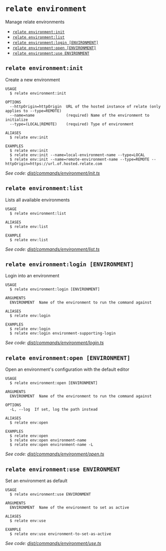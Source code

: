 `relate environment`
====================

Manage relate environments

* [`relate environment:init`](#relate-environmentinit)
* [`relate environment:list`](#relate-environmentlist)
* [`relate environment:login [ENVIRONMENT]`](#relate-environmentlogin-environment)
* [`relate environment:open [ENVIRONMENT]`](#relate-environmentopen-environment)
* [`relate environment:use ENVIRONMENT`](#relate-environmentuse-environment)

## `relate environment:init`

Create a new environment

```
USAGE
  $ relate environment:init

OPTIONS
  --httpOrigin=httpOrigin  URL of the hosted instance of relate (only applies to --type=REMOTE)
  --name=name              (required) Name of the environment to initialize
  --type=(LOCAL|REMOTE)    (required) Type of environment

ALIASES
  $ relate env:init

EXAMPLES
  $ relate env:init
  $ relate env:init --name=local-environment-name --type=LOCAL
  $ relate env:init --name=remote-environment-name --type=REMOTE --httpOrigin=https://url.of.hosted.relate.com
```

_See code: [dist/commands/environment/init.ts](https://github.com/neo-technology/relate/blob/v1.0.2-alpha.6/dist/commands/environment/init.ts)_

## `relate environment:list`

Lists all available environments

```
USAGE
  $ relate environment:list

ALIASES
  $ relate env:list

EXAMPLE
  $ relate env:list
```

_See code: [dist/commands/environment/list.ts](https://github.com/neo-technology/relate/blob/v1.0.2-alpha.6/dist/commands/environment/list.ts)_

## `relate environment:login [ENVIRONMENT]`

Login into an environment

```
USAGE
  $ relate environment:login [ENVIRONMENT]

ARGUMENTS
  ENVIRONMENT  Name of the environment to run the command against

ALIASES
  $ relate env:login

EXAMPLES
  $ relate env:login
  $ relate env:login environment-supporting-login
```

_See code: [dist/commands/environment/login.ts](https://github.com/neo-technology/relate/blob/v1.0.2-alpha.6/dist/commands/environment/login.ts)_

## `relate environment:open [ENVIRONMENT]`

Open an environment's configuration with the default editor

```
USAGE
  $ relate environment:open [ENVIRONMENT]

ARGUMENTS
  ENVIRONMENT  Name of the environment to run the command against

OPTIONS
  -L, --log  If set, log the path instead

ALIASES
  $ relate env:open

EXAMPLES
  $ relate env:open
  $ relate env:open environment-name
  $ relate env:open environment-name -L
```

_See code: [dist/commands/environment/open.ts](https://github.com/neo-technology/relate/blob/v1.0.2-alpha.6/dist/commands/environment/open.ts)_

## `relate environment:use ENVIRONMENT`

Set an environment as default

```
USAGE
  $ relate environment:use ENVIRONMENT

ARGUMENTS
  ENVIRONMENT  Name of the environment to set as active

ALIASES
  $ relate env:use

EXAMPLE
  $ relate env:use environment-to-set-as-active
```

_See code: [dist/commands/environment/use.ts](https://github.com/neo-technology/relate/blob/v1.0.2-alpha.6/dist/commands/environment/use.ts)_
